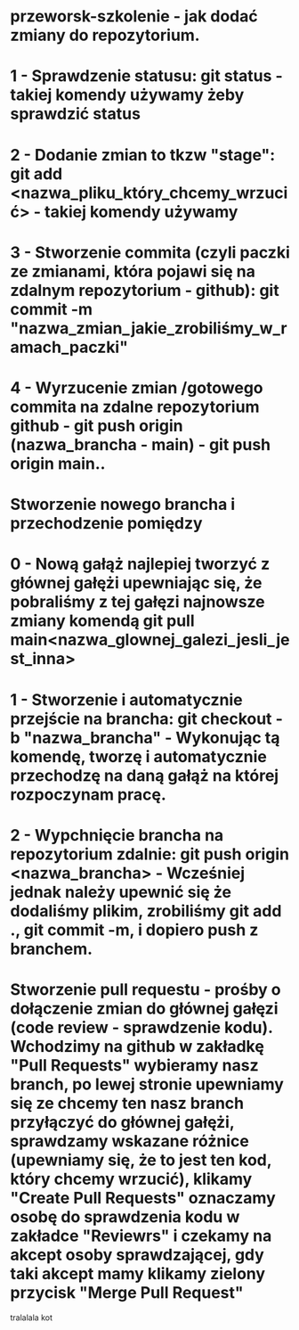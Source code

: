 # przeworsk-szkolenie - jak dodać zmiany do repozytorium.


# 1 - Sprawdzenie statusu: git status - takiej komendy używamy żeby sprawdzić status
# 2 - Dodanie zmian to tkzw "stage": git add <nazwa_pliku_który_chcemy_wrzucić> - takiej komendy używamy
# 3 - Stworzenie commita (czyli paczki ze zmianami, która pojawi się na zdalnym repozytorium - github): git commit -m "nazwa_zmian_jakie_zrobiliśmy_w_ramach_paczki"
# 4 - Wyrzucenie zmian /gotowego commita na zdalne repozytorium github - git push origin (nazwa_brancha - main) - git push origin main..


# Stworzenie nowego brancha i przechodzenie pomiędzy 

# 0 - Nową gałąż najlepiej tworzyć z głównej gałężi upewniając się, że pobraliśmy z tej gałęzi najnowsze zmiany komendą git pull main<nazwa_glownej_galezi_jesli_jest_inna>

# 1 - Stworzenie i automatycznie przejście na brancha: git checkout -b "nazwa_brancha" - Wykonując tą komendę, tworzę i automatycznie przechodzę na daną gałąż na której rozpoczynam pracę.

# 2 - Wypchnięcie brancha na repozytorium zdalnie: git push origin <nazwa_brancha> - Wcześniej jednak należy upewnić się że dodaliśmy plikim, zrobiliśmy git add ., git commit -m, i dopiero push z branchem.

# Stworzenie pull requestu - prośby o dołączenie zmian do głównej gałęzi (code review - sprawdzenie kodu). Wchodzimy na github w zakładkę "Pull Requests" wybieramy nasz branch, po lewej stronie upewniamy się ze chcemy ten nasz branch przyłączyć do głównej gałężi, sprawdzamy wskazane różnice (upewniamy się, że to jest ten kod, który chcemy wrzucić), klikamy "Create Pull Requests" oznaczamy osobę do sprawdzenia kodu w zakładce "Reviewrs" i czekamy na akcept osoby sprawdzającej, gdy taki akcept mamy klikamy zielony przycisk "Merge Pull Request"


tralalala
kot